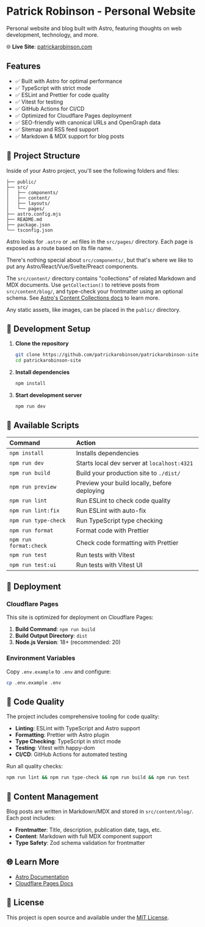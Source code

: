 # Patrick Robinson - Personal Website

Personal website and blog built with Astro, featuring thoughts on web development, technology, and more.

🌐 **Live Site**: [patrickarobinson.com](https://patrickarobinson.com)

## Features

- ✅ Built with Astro for optimal performance
- ✅ TypeScript with strict mode
- ✅ ESLint and Prettier for code quality
- ✅ Vitest for testing
- ✅ GitHub Actions for CI/CD
- ✅ Optimized for Cloudflare Pages deployment
- ✅ SEO-friendly with canonical URLs and OpenGraph data
- ✅ Sitemap and RSS feed support
- ✅ Markdown & MDX support for blog posts

## 🚀 Project Structure

Inside of your Astro project, you'll see the following folders and files:

```text
├── public/
├── src/
│   ├── components/
│   ├── content/
│   ├── layouts/
│   └── pages/
├── astro.config.mjs
├── README.md
├── package.json
└── tsconfig.json
```

Astro looks for `.astro` or `.md` files in the `src/pages/` directory. Each page is exposed as a route based on its file name.

There's nothing special about `src/components/`, but that's where we like to put any Astro/React/Vue/Svelte/Preact components.

The `src/content/` directory contains "collections" of related Markdown and MDX documents. Use `getCollection()` to retrieve posts from `src/content/blog/`, and type-check your frontmatter using an optional schema. See [Astro's Content Collections docs](https://docs.astro.build/en/guides/content-collections/) to learn more.

Any static assets, like images, can be placed in the `public/` directory.

## 🚀 Development Setup

1. **Clone the repository**
   ```bash
   git clone https://github.com/patrickarobinson/patrickarobinson-site.git
   cd patrickarobinson-site
   ```

2. **Install dependencies**
   ```bash
   npm install
   ```

3. **Start development server**
   ```bash
   npm run dev
   ```

## 🧞 Available Scripts

| Command                   | Action                                           |
| :------------------------ | :----------------------------------------------- |
| `npm install`             | Installs dependencies                            |
| `npm run dev`             | Starts local dev server at `localhost:4321`      |
| `npm run build`           | Build your production site to `./dist/`          |
| `npm run preview`         | Preview your build locally, before deploying     |
| `npm run lint`            | Run ESLint to check code quality                |
| `npm run lint:fix`        | Run ESLint with auto-fix                        |
| `npm run type-check`      | Run TypeScript type checking                    |
| `npm run format`          | Format code with Prettier                       |
| `npm run format:check`    | Check code formatting with Prettier             |
| `npm run test`            | Run tests with Vitest                           |
| `npm run test:ui`         | Run tests with Vitest UI                        |

## 🚀 Deployment

### Cloudflare Pages

This site is optimized for deployment on Cloudflare Pages:

1. **Build Command**: `npm run build`
2. **Build Output Directory**: `dist`
3. **Node.js Version**: 18+ (recommended: 20)

### Environment Variables

Copy `.env.example` to `.env` and configure:

```bash
cp .env.example .env
```

## 🔧 Code Quality

The project includes comprehensive tooling for code quality:

- **Linting**: ESLint with TypeScript and Astro support
- **Formatting**: Prettier with Astro plugin
- **Type Checking**: TypeScript in strict mode
- **Testing**: Vitest with happy-dom
- **CI/CD**: GitHub Actions for automated testing

Run all quality checks:
```bash
npm run lint && npm run type-check && npm run build && npm run test
```

## 📝 Content Management

Blog posts are written in Markdown/MDX and stored in `src/content/blog/`. Each post includes:

- **Frontmatter**: Title, description, publication date, tags, etc.
- **Content**: Markdown with full MDX component support
- **Type Safety**: Zod schema validation for frontmatter

## 🌐 Learn More

- [Astro Documentation](https://docs.astro.build)
- [Cloudflare Pages Docs](https://developers.cloudflare.com/pages)

## 📄 License

This project is open source and available under the [MIT License](LICENSE).
